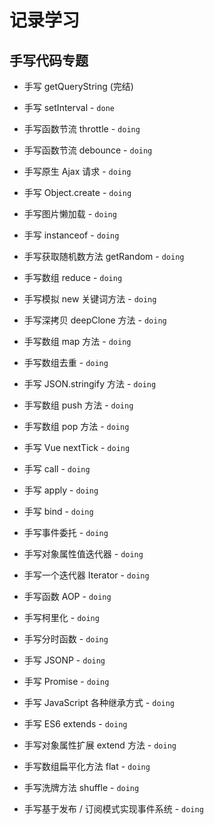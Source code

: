 # 记录学习

## 手写代码专题

- 手写 getQueryString (完结)

- 手写 setInterval  - `done`

- 手写函数节流 throttle  - `doing`

- 手写函数节流 debounce  - `doing`

- 手写原生 Ajax 请求  - `doing`

- 手写 Object.create  - `doing`

- 手写图片懒加载  - `doing`

- 手写 instanceof  - `doing`

- 手写获取随机数方法 getRandom  - `doing`

- 手写数组 reduce  - `doing`

- 手写模拟 new 关键词方法  - `doing`

- 手写深拷贝 deepClone 方法  - `doing`

- 手写数组 map 方法  - `doing`

- 手写数组去重  - `doing`

- 手写 JSON.stringify 方法  - `doing`

- 手写数组 push 方法  - `doing`

- 手写数组 pop 方法  - `doing`

- 手写 Vue nextTick  - `doing`

- 手写 call  - `doing`

- 手写 apply  - `doing`

- 手写 bind  - `doing`

- 手写事件委托  - `doing`

- 手写对象属性值迭代器  - `doing`

- 手写一个迭代器 Iterator  - `doing`

- 手写函数 AOP  - `doing`

- 手写柯里化  - `doing`

- 手写分时函数  - `doing`

- 手写 JSONP  - `doing`

- 手写 Promise  - `doing`

- 手写 JavaScript 各种继承方式  - `doing`

- 手写 ES6 extends  - `doing`

- 手写对象属性扩展 extend 方法  - `doing`

- 手写数组扁平化方法 flat  - `doing`

- 手写洗牌方法 shuffle  - `doing`

- 手写基于发布 / 订阅模式实现事件系统  - `doing`
